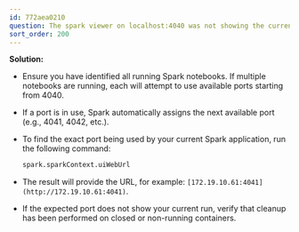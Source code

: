 ```yaml
---
id: 772aea0210
question: The spark viewer on localhost:4040 was not showing the current run
sort_order: 200
---
```


**Solution:**

- Ensure you have identified all running Spark notebooks. If multiple notebooks are running, each will attempt to use available ports starting from 4040.
- If a port is in use, Spark automatically assigns the next available port (e.g., 4041, 4042, etc.).
- To find the exact port being used by your current Spark application, run the following command:

  ```python
  spark.sparkContext.uiWebUrl
  ```

- The result will provide the URL, for example: `[172.19.10.61:4041](http://172.19.10.61:4041)`.
- If the expected port does not show your current run, verify that cleanup has been performed on closed or non-running containers.